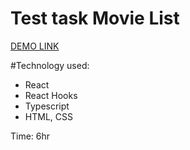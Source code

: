 # Test task Movie List

 [DEMO LINK](https://set1one.github.io/test-movies)


#Technology used:

* React
* React Hooks
* Typescript
* HTML, CSS

Time: 6hr
